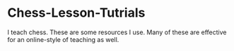 # Chess-Lesson-Tutrials

I teach chess. These are some resources I use. Many of these are effective for an online-style of teaching as well. 
